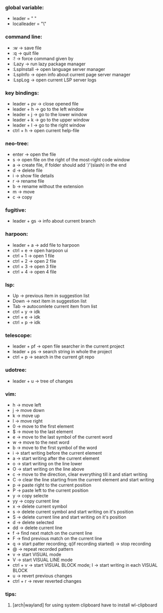 ### global variable:
- leader      = " "
- localleader = "\\"

### command line:
- :w          -> save file
- :q          -> quit file
- :<sign>!    -> force command given by <sign>
- :Lazy       -> run lazy package manager
- :LspInstall -> open language server manager
- :LspInfo    -> open info about current page server manager
- :LspLog     -> open current LSP server logs

### key bindings:
- leader + pv -> close opened file
- leader + h  -> go to the left window 
- leader + j  -> go to the lower window 
- leader + k  -> go to the upper window 
- leader + l  -> go to the right window 
- ctrl + h    -> open current help-file

### neo-tree:
- enter -> open the file
- s     -> open file on the right of the most-right code window
- a     -> create file, if folder should add '/'(slash) in the end
- d     -> delete file
- i     -> show file details
- r     -> rename file
- b     -> rename without the extension
- m     -> move
- c     -> copy

### fugitive:
- leader + gs -> info about current branch

### harpoon:
- leader + a -> add file to harpoon
- ctrl + e   -> open harpoon ui
- ctrl + 1   -> open 1 file 
- ctrl + 2   -> open 2 file 
- ctrl + 3   -> open 3 file 
- ctrl + 4   -> open 4 file

### lsp:
- Up   -> previous item in suggestion list
- Down -> next item in suggestion list
- Tab  -> autocomlete current item from list
- ctrl + y -> idk 
- ctrl + e -> idk 
- ctrl + p -> idk 

### telescope:
- leader + pf -> open file searcher in the current project
- leader + ps -> search string in whole the project
- ctrl + p    -> search in the current git repo

### udotree:
- leader + u -> tree of changes

### vim:
- h -> move left
- j -> move down
- k -> move up
- l -> move right
- 0 -> move to the first element
- $ -> move to the last element
- e -> move to the last symbol of the current word
- w -> move to the next word
- b -> move to the first symbol of the word
- i -> start writing before the current element
- a -> start writing after the current element
- o -> start writing on the line lower
- O -> start writing on the line above
- c<direction> -> move to the direction, clear everything till it and stiart writing
- C -> clear the line starting from the current element and start writing
- p -> paste right to the current position
- P -> paste left to the current position
- y -> copy selecte
- yy -> copy current line
- x -> delete current symbol 
- s -> delete current symbol and start writing on it's position
- S -> delete current line and start writing on it's position
- d -> delete selected
- dd -> delete current line
- f<symbol> -> find next <symbol> match on the current line
- F<symbol> -> find previous <symbol> match on the current line
- q<symbol> -> start patter recording; q(if recording started) -> stop recording
- @<symbol> -> repeat recorded pattern
- v -> start VISUAL mode
- V -> start VISUAL LINE mode
- ctrl + v -> start VISUAL BLOCK mode; I -> start writing in each VISUAL BLOCK
- u -> revert previous changes
- ctrl + r -> rever reverted changes

### tips:
1. [arch|wayland] for using system clipboard have to install wl-clipboard


